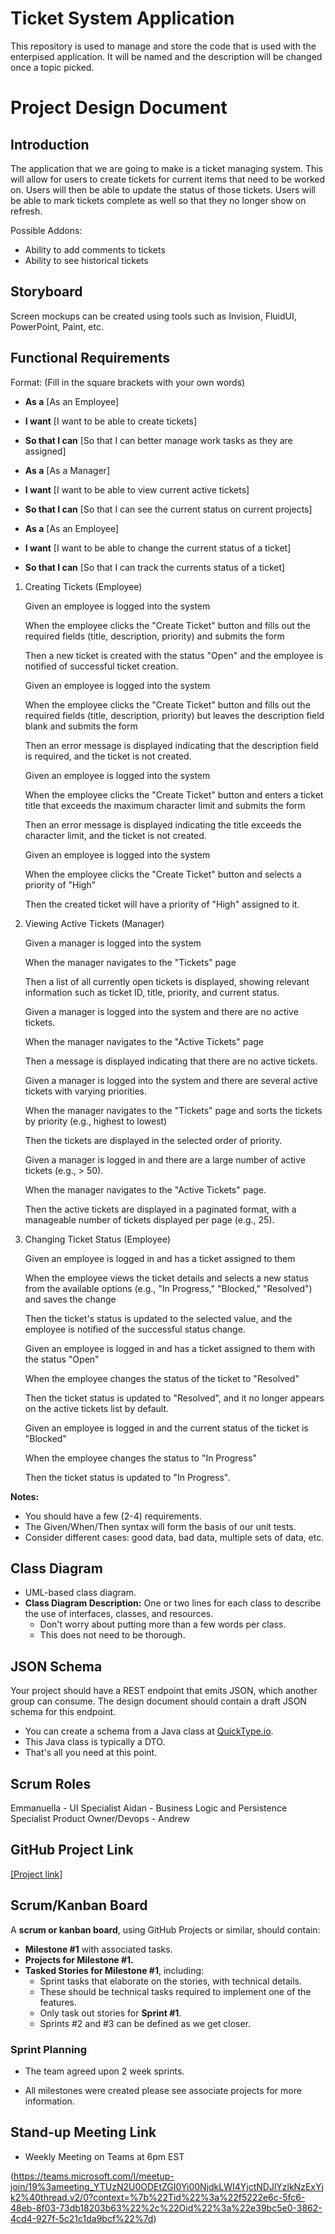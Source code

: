 # Ticket System Application
This repository is used to manage and store the code that is used with the enterpised application. It will be named and the description will be changed once a topic picked.

# Project Design Document

## Introduction

The application that we are going to make is a ticket managing system. This will allow for users to create tickets for current items that need to be worked on. Users will then be able to update the status of those tickets. Users will be able to mark tickets complete as well so that they no longer show on refresh.

Possible Addons:
- Ability to add comments to tickets
- Ability to see historical tickets

## Storyboard  
Screen mockups can be created using tools such as Invision, FluidUI, PowerPoint, Paint, etc.

## Functional Requirements  
Format: (Fill in the square brackets with your own words)

- **As a** [As an Employee]  
- **I want** [I want to be able to create tickets]  
- **So that I can** [So that I can better manage work tasks as they are assigned]

- **As a** [As a Manager]  
- **I want** [I want to be able to view current active tickets]  
- **So that I can** [So that I can see the current status on current projects]

- **As a** [As an Employee]  
- **I want** [I want to be able to change the current status of a ticket]  
- **So that I can** [So that I can track the currents status of a ticket]


1. Creating Tickets (Employee)

    Given an employee is logged into the system

    When the employee clicks the "Create Ticket" button and fills out the required fields (title, description, priority) and submits the form

    Then a new ticket is created with the status "Open" and the employee is notified of successful ticket creation.

    Given an employee is logged into the system

    When the employee clicks the "Create Ticket" button and fills out the required fields (title, description, priority) but leaves the description field blank and submits the form

    Then an error message is displayed indicating that the description field is required, and the ticket is not created.

    Given an employee is logged into the system

    When the employee clicks the "Create Ticket" button and enters a ticket title that exceeds the maximum character limit and submits the form

    Then an error message is displayed indicating the title exceeds the character limit, and the ticket is not created.

    Given an employee is logged into the system

    When the employee clicks the "Create Ticket" button and selects a priority of "High"

    Then the created ticket will have a priority of "High" assigned to it.

2. Viewing Active Tickets (Manager)

    Given a manager is logged into the system

    When the manager navigates to the "Tickets" page

    Then a list of all currently open tickets is displayed, showing relevant information such as ticket ID, title, priority, and current status.

    Given a manager is logged into the system and there are no active tickets.

    When the manager navigates to the "Active Tickets" page

    Then a message is displayed indicating that there are no active tickets.

    Given a manager is logged into the system and there are several active tickets with varying priorities.

    When the manager navigates to the "Tickets" page and sorts the tickets by priority (e.g., highest to lowest)

    Then the tickets are displayed in the selected order of priority.

    Given a manager is logged in and there are a large number of active tickets (e.g., > 50).

    When the manager navigates to the "Active Tickets" page.

    Then the active tickets are displayed in a paginated format, with a manageable number of tickets displayed per page (e.g., 25).

3. Changing Ticket Status (Employee)

    Given an employee is logged in and has a ticket assigned to them

    When the employee views the ticket details and selects a new status from the available options (e.g., "In Progress," "Blocked," "Resolved") and saves the change

    Then the ticket's status is updated to the selected value, and the employee is notified of the successful status change.

    Given an employee is logged in and has a ticket assigned to them with the status "Open"

    When the employee changes the status of the ticket to "Resolved"

    Then the ticket status is updated to "Resolved", and it no longer appears on the active tickets list by default.

    Given an employee is logged in and the current status of the ticket is "Blocked"

    When the employee changes the status to "In Progress"

    Then the ticket status is updated to "In Progress".

**Notes:**
- You should have a few (2-4) requirements.
- The Given/When/Then syntax will form the basis of our unit tests.
- Consider different cases: good data, bad data, multiple sets of data, etc.

## Class Diagram  
- UML-based class diagram.
- **Class Diagram Description:** One or two lines for each class to describe the use of interfaces, classes, and resources.  
  - Don't worry about putting more than a few words per class.
  - This does not need to be thorough.

## JSON Schema  
Your project should have a REST endpoint that emits JSON, which another group can consume. The design document should contain a draft JSON schema for this endpoint.

- You can create a schema from a Java class at [QuickType.io](https://quicktype.io/).
- This Java class is typically a DTO.
- That's all you need at this point.

## Scrum Roles  
Emmanuella - UI Specialist
Aidan - Business Logic and Persistence Specialist
Product Owner/Devops  - Andrew

## GitHub Project Link  
[[Project link]](https://github.com/users/DrewDrabek/projects/3)

## Scrum/Kanban Board  
A **scrum or kanban board**, using GitHub Projects or similar, should contain:

- **Milestone #1** with associated tasks.
- **Projects for Milestone #1.**
- **Tasked Stories for Milestone #1**, including:
  - Sprint tasks that elaborate on the stories, with technical details.
  - These should be technical tasks required to implement one of the features.
  - Only task out stories for **Sprint #1**.  
  - Sprints #2 and #3 can be defined as we get closer.

### Sprint Planning

- The team agreed upon 2 week sprints.

- All milestones were created please see associate projects for more information.

## Stand-up Meeting Link  

- Weekly Meeting on Teams at 6pm EST
  
(https://teams.microsoft.com/l/meetup-join/19%3ameeting_YTUzN2U0ODEtZGI0Yi00NjdkLWI4YjctNDJlYzlkNzExYjk2%40thread.v2/0?context=%7b%22Tid%22%3a%22f5222e6c-5fc6-48eb-8f03-73db18203b63%22%2c%22Oid%22%3a%22e39bc5e0-3862-4cd4-927f-5c21c1da9bcf%22%7d)

